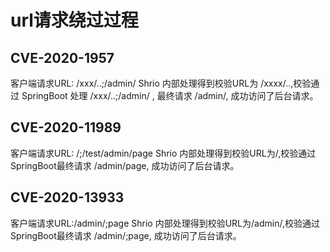 # url请求绕过过程
## CVE-2020-1957
客户端请求URL: /xxx/..;/admin/
Shrio 内部处理得到校验URL为 /xxxx/..,校验通过
SpringBoot 处理 /xxx/..;/admin/ , 最终请求 /admin/, 成功访问了后台请求。

## CVE-2020-11989
客户端请求URL: /;/test/admin/page
Shrio 内部处理得到校验URL为/,校验通过
SpringBoot最终请求 /admin/page, 成功访问了后台请求。

## CVE-2020-13933
客户端请求URL:/admin/;page
Shrio 内部处理得到校验URL为/admin/,校验通过
SpringBoot最终请求 /admin/;page, 成功访问了后台请求。